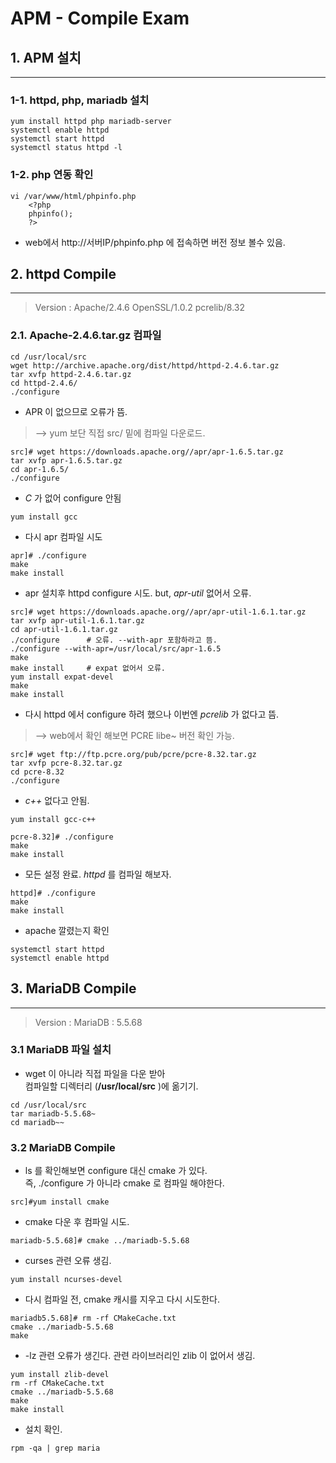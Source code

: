 APM - Compile Exam
==========================

## 1. APM 설치
--------

### 1-1. httpd, php, mariadb 설치
 ```linux
yum install httpd php mariadb-server
systemctl enable httpd
systemctl start httpd
systemctl status httpd -l
```
### 1-2. php 연동 확인
```linux
vi /var/www/html/phpinfo.php
    <?php
    phpinfo();
    ?>
```
- web에서 http://서버IP/phpinfo.php  에 접속하면 버전 정보 볼수 있음.

## 2. httpd Compile
---

> Version : Apache/2.4.6  OpenSSL/1.0.2 pcrelib/8.32 

### 2.1. Apache-2.4.6.tar.gz 컴파일
```linux
cd /usr/local/src
wget http://archive.apache.org/dist/httpd/httpd-2.4.6.tar.gz
tar xvfp httpd-2.4.6.tar.gz
cd httpd-2.4.6/
./configure
```
- APR 이 없으므로 오류가 뜸.  
>--> yum 보단 직접 src/ 밑에 컴파일 다운로드.
```linux
src]# wget https://downloads.apache.org//apr/apr-1.6.5.tar.gz
tar xvfp apr-1.6.5.tar.gz
cd apr-1.6.5/
./configure
```
- _C_ 가 없어 configure 안됨
```linux
yum install gcc
```
- 다시 apr 컴파일 시도
```linux
apr]# ./configure
make
make install
```
- apr 설치후 httpd configure 시도. but, _apr-util_ 없어서 오류.
```linux
src]# wget https://downloads.apache.org//apr/apr-util-1.6.1.tar.gz
tar xvfp apr-util-1.6.1.tar.gz
cd apr-util-1.6.1.tar.gz
./configure      # 오류. --with-apr 포함하라고 뜸.
./configure --with-apr=/usr/local/src/apr-1.6.5
make
make install     # expat 없어서 오류.
yum install expat-devel
make
make install
```
- 다시 httpd 에서 configure 하려 했으나 이번엔 _pcrelib_ 가 없다고 뜸.
> --> web에서 확인 해보면 PCRE libe~ 버전 확인 가능.
```linux
src]# wget ftp://ftp.pcre.org/pub/pcre/pcre-8.32.tar.gz
tar xvfp pcre-8.32.tar.gz
cd pcre-8.32
./configure
```
- _c++_ 없다고 안됨.
```linux
yum install gcc-c++
```
```linux
pcre-8.32]# ./configure
make
make install
```
- 모든 설정 완료. _httpd_ 를 컴파일 해보자.
```linux
httpd]# ./configure
make
make install
```
- apache 깔렸는지 확인
```linux
systemctl start httpd
systemctl enable httpd
```
## 3. MariaDB Compile
---

> Version : MariaDB : 5.5.68

### 3.1 MariaDB 파일 설치

- wget 이 아니라 직접 파일을 다운 받아   
  컴파일할 디렉터리 (__/usr/local/src__ )에 옮기기.

```linux
cd /usr/local/src
tar mariadb-5.5.68~
cd mariadb~~
```

### 3.2 MariaDB Compile

- ls 를 확인해보면 configure 대신 cmake 가 있다.  
  즉, ./configure 가 아니라 cmake 로 컴파일 해야한다.

```linux
src]#yum install cmake
```
- cmake 다운 후 컴파일 시도.

```linux
mariadb-5.5.68]# cmake ../mariadb-5.5.68
```

- curses 관련 오류 생김.

```linux
yum install ncurses-devel
```

- 다시 컴파일 전, cmake 캐시를 지우고 다시 시도한다.
```linux
mariadb5.5.68]# rm -rf CMakeCache.txt
cmake ../mariadb-5.5.68
make
```

- -lz 관련 오류가 생긴다. 관련 라이브러리인 zlib 이 없어서 생김.

```linux
yum install zlib-devel
rm -rf CMakeCache.txt
cmake ../mariadb-5.5.68
make
make install
```

- 설치 확인.

```linux
rpm -qa | grep maria
```